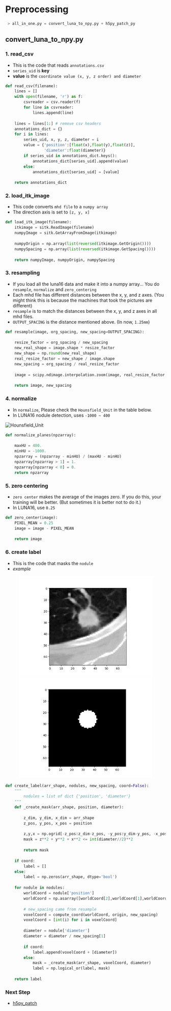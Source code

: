 # Preprocessing
```python
 > all_in_one.py = convert_luna_to_npy.py + h5py_patch_py
```

## convert_luna_to_npy.py
### 1. read_csv
* This is the code that reads `annotations.csv`
* `series_uid` is **key**
* **value** is the `coordinate value (x, y, z order) and diameter`
```python
def read_csv(filename):
    lines = []
    with open(filename, 'r') as f:
        csvreader = csv.reader(f)
        for line in csvreader:
            lines.append(line)

    lines = lines[1:] # remove csv headers
    annotations_dict = {}
    for i in lines:
        series_uid, x, y, z, diameter = i
        value = {'position':[float(x),float(y),float(z)],
                 'diameter':float(diameter)}
        if series_uid in annotations_dict.keys():
            annotations_dict[series_uid].append(value)
        else:
            annotations_dict[series_uid] = [value]

    return annotations_dict
```

### 2. load_itk_image
* This code converts `mhd file` to a `numpy array`
* The direction axis is set to `[z, y, x]`
```python
def load_itk_image(filename):
    itkimage = sitk.ReadImage(filename)
    numpyImage = sitk.GetArrayFromImage(itkimage)

    numpyOrigin = np.array(list(reversed(itkimage.GetOrigin())))
    numpySpacing = np.array(list(reversed(itkimage.GetSpacing())))

    return numpyImage, numpyOrigin, numpySpacing    
```

### 3. resampling
* If you load all the luna16 data and make it into a numpy array... You do `resample`, `normalize` and `zero_centering`
* Each mhd file has different distances between the x, y, and z axes. (You might think this is because the machines that took the pictures are different)
* `resample` is to match the distances between the x, y, and z axes in all mhd files. 
* `OUTPUT_SPACING` is the distance mentioned above. (In now, `1.25mm`)
```python
def resample(image, org_spacing, new_spacing=OUTPUT_SPACING):

    resize_factor = org_spacing / new_spacing
    new_real_shape = image.shape * resize_factor
    new_shape = np.round(new_real_shape)
    real_resize_factor = new_shape / image.shape
    new_spacing = org_spacing / real_resize_factor

    image = scipy.ndimage.interpolation.zoom(image, real_resize_factor, mode='nearest')

    return image, new_spacing
```

### 4. normalize
* In `normalize`, Please check the `Hounsfield_Unit` in the table below.
* In LUNA16 nodule detection, uses `-1000 ~ 400`

![Hounsfield_Unit](http://i.imgur.com/4rlyReh.png)

```python
def normalize_planes(npzarray):

    maxHU = 400.
    minHU = -1000.
    npzarray = (npzarray - minHU) / (maxHU - minHU)
    npzarray[npzarray > 1] = 1.
    npzarray[npzarray < 0] = 0.
    return npzarray
```

### 5. zero centering
* `zero center` makes the average of the images zero. If you do this, your training will be better. (But sometimes it is better not to do it.)
* In LUNA16, use `0.25`
```python
def zero_center(image):
    PIXEL_MEAN = 0.25
    image = image - PIXEL_MEAN

    return image
```

### 6. create label
* This is the code that masks the `nodule`
* *example*
<div align="center">
   <img src="/assests/nodule.png" width="420">
  <img src="/assests/nodule_label.png"  width="420">
</div>

```python
def create_label(arr_shape, nodules, new_spacing, coord=False):
    """
        nodules = list of dict {'position', 'diameter'}
    """
    def _create_mask(arr_shape, position, diameter):

        z_dim, y_dim, x_dim = arr_shape
        z_pos, y_pos, x_pos = position

        z,y,x = np.ogrid[-z_pos:z_dim-z_pos, -y_pos:y_dim-y_pos, -x_pos:x_dim-x_pos]
        mask = z**2 + y**2 + x**2 <= int(diameter//2)**2

        return mask

    if coord:
        label = []
    else:
        label = np.zeros(arr_shape, dtype='bool')

    for nodule in nodules:
        worldCoord = nodule['position']
        worldCoord = np.asarray([worldCoord[2],worldCoord[1],worldCoord[0]])

        # new_spacing came from resample
        voxelCoord = compute_coord(worldCoord, origin, new_spacing)
        voxelCoord = [int(i) for i in voxelCoord]

        diameter = nodule['diameter']
        diameter = diameter / new_spacing[1]

        if coord:
            label.append(voxelCoord + [diameter])
        else:
            mask = _create_mask(arr_shape, voxelCoord, diameter)
            label = np.logical_or(label, mask)

    return label
```

### Next Step
* [h5py_patch](https://github.com/taki0112/CASED-Tensorflow/blob/master/preprocessing/README/h5py_patch_README.md)
